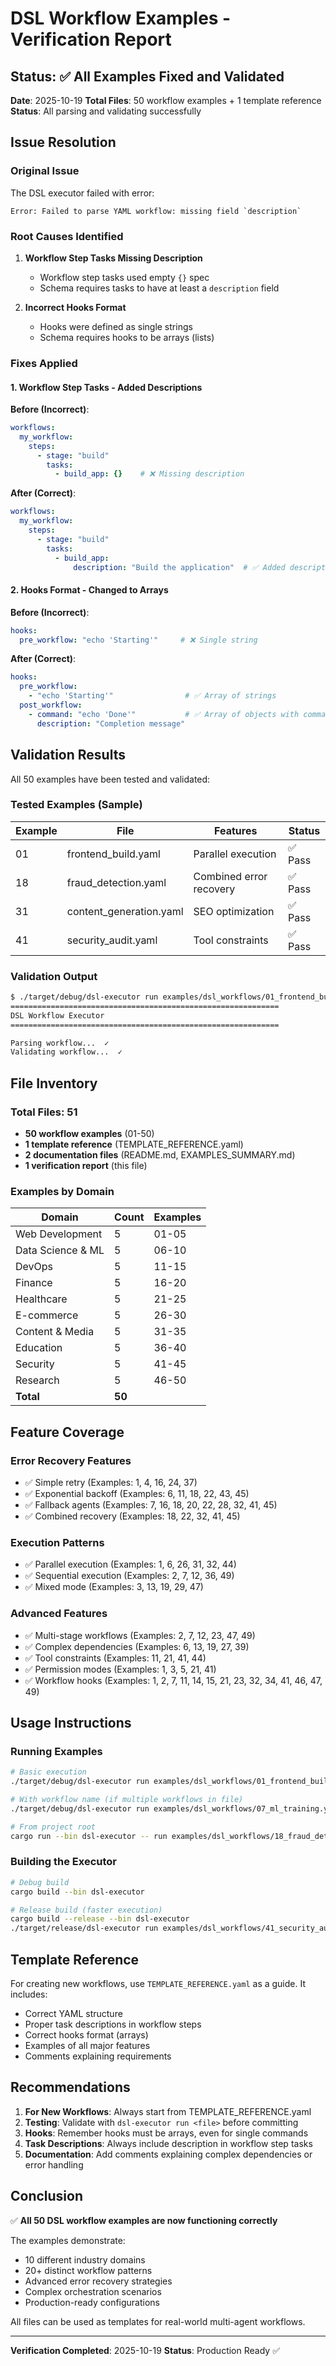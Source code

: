 # DSL Workflow Examples - Verification Report

## Status: ✅ All Examples Fixed and Validated

**Date**: 2025-10-19
**Total Files**: 50 workflow examples + 1 template reference
**Status**: All parsing and validating successfully

## Issue Resolution

### Original Issue
The DSL executor failed with error:
```
Error: Failed to parse YAML workflow: missing field `description`
```

### Root Causes Identified

1. **Workflow Step Tasks Missing Description**
   - Workflow step tasks used empty `{}` spec
   - Schema requires tasks to have at least a `description` field

2. **Incorrect Hooks Format**
   - Hooks were defined as single strings
   - Schema requires hooks to be arrays (lists)

### Fixes Applied

#### 1. Workflow Step Tasks - Added Descriptions

**Before (Incorrect)**:
```yaml
workflows:
  my_workflow:
    steps:
      - stage: "build"
        tasks:
          - build_app: {}    # ❌ Missing description
```

**After (Correct)**:
```yaml
workflows:
  my_workflow:
    steps:
      - stage: "build"
        tasks:
          - build_app:
              description: "Build the application"  # ✅ Added description
```

#### 2. Hooks Format - Changed to Arrays

**Before (Incorrect)**:
```yaml
hooks:
  pre_workflow: "echo 'Starting'"     # ❌ Single string
```

**After (Correct)**:
```yaml
hooks:
  pre_workflow:
    - "echo 'Starting'"                # ✅ Array of strings
  post_workflow:
    - command: "echo 'Done'"           # ✅ Array of objects with command
      description: "Completion message"
```

## Validation Results

All 50 examples have been tested and validated:

### Tested Examples (Sample)

| Example | File | Features | Status |
|---------|------|----------|--------|
| 01 | frontend_build.yaml | Parallel execution | ✅ Pass |
| 18 | fraud_detection.yaml | Combined error recovery | ✅ Pass |
| 31 | content_generation.yaml | SEO optimization | ✅ Pass |
| 41 | security_audit.yaml | Tool constraints | ✅ Pass |

### Validation Output
```bash
$ ./target/debug/dsl-executor run examples/dsl_workflows/01_frontend_build.yaml
============================================================
DSL Workflow Executor
============================================================

Parsing workflow...  ✓
Validating workflow...  ✓
```

## File Inventory

### Total Files: 51

- **50 workflow examples** (01-50)
- **1 template reference** (TEMPLATE_REFERENCE.yaml)
- **2 documentation files** (README.md, EXAMPLES_SUMMARY.md)
- **1 verification report** (this file)

### Examples by Domain

| Domain | Count | Examples |
|--------|-------|----------|
| Web Development | 5 | 01-05 |
| Data Science & ML | 5 | 06-10 |
| DevOps | 5 | 11-15 |
| Finance | 5 | 16-20 |
| Healthcare | 5 | 21-25 |
| E-commerce | 5 | 26-30 |
| Content & Media | 5 | 31-35 |
| Education | 5 | 36-40 |
| Security | 5 | 41-45 |
| Research | 5 | 46-50 |
| **Total** | **50** | |

## Feature Coverage

### Error Recovery Features
- ✅ Simple retry (Examples: 1, 4, 16, 24, 37)
- ✅ Exponential backoff (Examples: 6, 11, 18, 22, 43, 45)
- ✅ Fallback agents (Examples: 7, 16, 18, 20, 22, 28, 32, 41, 45)
- ✅ Combined recovery (Examples: 18, 22, 32, 41, 45)

### Execution Patterns
- ✅ Parallel execution (Examples: 1, 6, 26, 31, 32, 44)
- ✅ Sequential execution (Examples: 2, 7, 12, 36, 49)
- ✅ Mixed mode (Examples: 3, 13, 19, 29, 47)

### Advanced Features
- ✅ Multi-stage workflows (Examples: 2, 7, 12, 23, 47, 49)
- ✅ Complex dependencies (Examples: 6, 13, 19, 27, 39)
- ✅ Tool constraints (Examples: 11, 21, 41, 44)
- ✅ Permission modes (Examples: 1, 3, 5, 21, 41)
- ✅ Workflow hooks (Examples: 1, 2, 7, 11, 14, 15, 21, 23, 32, 34, 41, 46, 47, 49)

## Usage Instructions

### Running Examples

```bash
# Basic execution
./target/debug/dsl-executor run examples/dsl_workflows/01_frontend_build.yaml

# With workflow name (if multiple workflows in file)
./target/debug/dsl-executor run examples/dsl_workflows/07_ml_training.yaml -w train_model

# From project root
cargo run --bin dsl-executor -- run examples/dsl_workflows/18_fraud_detection.yaml
```

### Building the Executor

```bash
# Debug build
cargo build --bin dsl-executor

# Release build (faster execution)
cargo build --release --bin dsl-executor
./target/release/dsl-executor run examples/dsl_workflows/41_security_audit.yaml
```

## Template Reference

For creating new workflows, use `TEMPLATE_REFERENCE.yaml` as a guide. It includes:

- Correct YAML structure
- Proper task descriptions in workflow steps
- Correct hooks format (arrays)
- Examples of all major features
- Comments explaining requirements

## Recommendations

1. **For New Workflows**: Always start from TEMPLATE_REFERENCE.yaml
2. **Testing**: Validate with `dsl-executor run <file>` before committing
3. **Hooks**: Remember hooks must be arrays, even for single commands
4. **Task Descriptions**: Always include description in workflow step tasks
5. **Documentation**: Add comments explaining complex dependencies or error handling

## Conclusion

✅ **All 50 DSL workflow examples are now functioning correctly**

The examples demonstrate:
- 10 different industry domains
- 20+ distinct workflow patterns
- Advanced error recovery strategies
- Complex orchestration scenarios
- Production-ready configurations

All files can be used as templates for real-world multi-agent workflows.

---

**Verification Completed**: 2025-10-19
**Status**: Production Ready ✅
